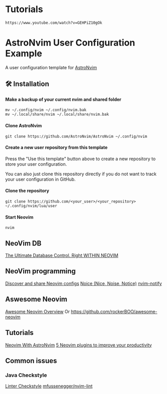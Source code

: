 # Tutorials

    https://www.youtube.com/watch?v=GEHPiZ10gOk

# AstroNvim User Configuration Example

A user configuration template for [AstroNvim](https://github.com/AstroNvim/AstroNvim)

## 🛠️ Installation

#### Make a backup of your current nvim and shared folder

```shell
mv ~/.config/nvim ~/.config/nvim.bak
mv ~/.local/share/nvim ~/.local/share/nvim.bak
```

#### Clone AstroNvim

```shell
git clone https://github.com/AstroNvim/AstroNvim ~/.config/nvim
```

#### Create a new user repository from this template

Press the "Use this template" button above to create a new repository to store your user configuration.

You can also just clone this repository directly if you do not want to track your user configuration in GitHub.

#### Clone the repository

```shell
git clone https://github.com/<your_user>/<your_repository> ~/.config/nvim/lua/user
```

#### Start Neovim

```shell
nvim
```

## NeoVim DB

[The Ultimate Database Control. Right WITHIN NEOVIM](https://www.youtube.com/watch?v=NhTPVXP8n7w)

## NeoVim programming

[Discover and share Neovim configs](https://dotfyle.com)
[Noice (Nice, Noise, Notice)](https://github.com/folke/noice.nvim)
[nvim-notify](https://github.com/rcarriga/nvim-notify)

## Aswesome Neovim

[Awesome Neovim Overview](https://www.trackawesomelist.com/rockerBOO/awesome-neovim/readme/#fuzzy-finder)
Or https://github.com/rockerBOO/awesome-neovim

## Tutorials

[Neovim With AstroNvim](https://www.youtube.com/watch?v=GEHPiZ10gOk)
[5 Neovim plugins to improve your productivity](https://www.youtube.com/watch?v=NJDu_53T_4M)

## Common issues

### Java Checkstyle

[Linter Checkstyle](https://github.com/mfussenegger/nvim-lint/blob/master/lua/lint/linters/checkstyle.lua)
[mfussenegger/nvim-lint](https://github.com/jose-elias-alvarez/null-ls.nvim/blob/main/doc/BUILTINS.md#checkstyle)
